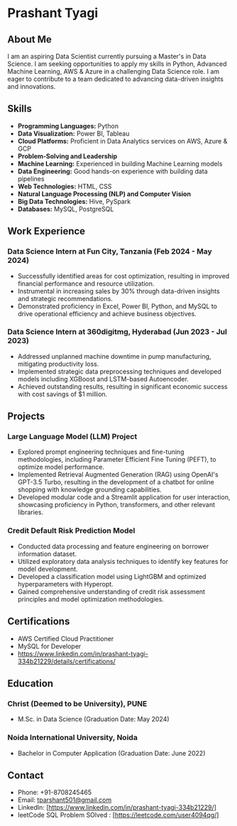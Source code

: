# Prashant Tyagi

## About Me
I am an aspiring Data Scientist currently pursuing a Master's in Data Science. I am seeking opportunities to apply my skills in Python, Advanced Machine Learning, AWS & Azure in a challenging Data Science role. I am eager to contribute to a team dedicated to advancing data-driven insights and innovations.

## Skills
- **Programming Languages:** Python
- **Data Visualization:** Power BI, Tableau
- **Cloud Platforms:** Proficient in Data Analytics services on AWS, Azure & GCP
- **Problem-Solving and Leadership**
- **Machine Learning:** Experienced in building Machine Learning models
- **Data Engineering:** Good hands-on experience with building data pipelines
- **Web Technologies:** HTML, CSS
- **Natural Language Processing (NLP) and Computer Vision**
- **Big Data Technologies:** Hive, PySpark
- **Databases:** MySQL, PostgreSQL

## Work Experience
### Data Science Intern at Fun City, Tanzania (Feb 2024 - May 2024)
- Successfully identified areas for cost optimization, resulting in improved financial performance and resource utilization.
- Instrumental in increasing sales by 30% through data-driven insights and strategic recommendations.
- Demonstrated proficiency in Excel, Power BI, Python, and MySQL to drive operational efficiency and achieve business objectives.

### Data Science Intern at 360digitmg, Hyderabad (Jun 2023 - Jul 2023)
- Addressed unplanned machine downtime in pump manufacturing, mitigating productivity loss.
- Implemented strategic data preprocessing techniques and developed models including XGBoost and LSTM-based Autoencoder.
- Achieved outstanding results, resulting in significant economic success with cost savings of $1 million.

## Projects
### Large Language Model (LLM) Project
- Explored prompt engineering techniques and fine-tuning methodologies, including Parameter Efficient Fine Tuning (PEFT), to optimize model performance.
- Implemented Retrieval Augmented Generation (RAG) using OpenAI's GPT-3.5 Turbo, resulting in the development of a chatbot for online shopping with knowledge grounding capabilities.
- Developed modular code and a Streamlit application for user interaction, showcasing proficiency in Python, transformers, and other relevant libraries.

### Credit Default Risk Prediction Model
- Conducted data processing and feature engineering on borrower information dataset.
- Utilized exploratory data analysis techniques to identify key features for model development.
- Developed a classification model using LightGBM and optimized hyperparameters with Hyperopt.
- Gained comprehensive understanding of credit risk assessment principles and model optimization methodologies.

## Certifications
- AWS Certified Cloud Practitioner
- MySQL for Developer
- https://www.linkedin.com/in/prashant-tyagi-334b21229/details/certifications/

## Education
### Christ (Deemed to be University), PUNE
- M.Sc. in Data Science (Graduation Date: May 2024)

### Noida International University, Noida
- Bachelor in Computer Application (Graduation Date: June 2022)

## Contact
- Phone: +91-8708245465
- Email: tparshant501@gmail.com
- LinkedIn: [https://www.linkedin.com/in/prashant-tyagi-334b21229/]
- leetCode SQL Problem SOlved : [https://leetcode.com/user4094qg/]


